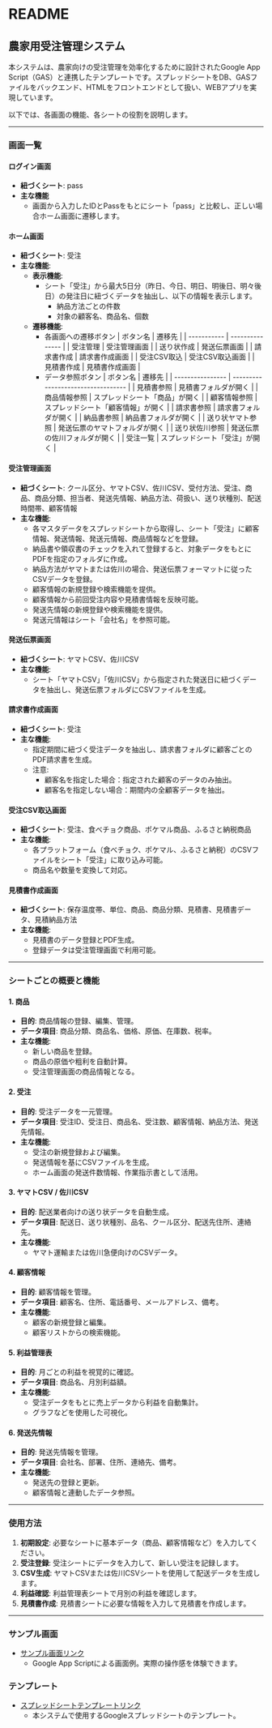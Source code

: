 # README

## 農家用受注管理システム

本システムは、農家向けの受注管理を効率化するために設計されたGoogle App Script（GAS）と連携したテンプレートです。スプレッドシートをDB、GASファイルをバックエンド、HTMLをフロントエンドとして扱い、WEBアプリを実現しています。

以下では、各画面の機能、各シートの役割を説明します。

---

### 画面一覧

#### ログイン画面
- **紐づくシート**: pass
- **主な機能**
  - 画面から入力したIDとPassをもとにシート「pass」と比較し、正しい場合ホーム画面に遷移します。

#### ホーム画面
- **紐づくシート**: 受注
- **主な機能**:
  - **表示機能**: 
    - シート「受注」から最大5日分（昨日、今日、明日、明後日、明々後日）の発注日に紐づくデータを抽出し、以下の情報を表示します。
      - 納品方法ごとの件数
      - 対象の顧客名、商品名、個数
  - **遷移機能**:
    - 各画面への遷移ボタン
      | ボタン名    | 遷移先          |
      | ----------- | --------------- |
      | 受注管理    | 受注管理画面    |
      | 送り状作成  | 発送伝票画面    |
      | 請求書作成  | 請求書作成画面  |
      | 受注CSV取込 | 受注CSV取込画面 |
      | 見積書作成  | 見積書作成画面  |
    - データ参照ボタン
      | ボタン名         | 遷移先                             |
      | ---------------- | ---------------------------------- |
      | 見積書参照       | 見積書フォルダが開く               |
      | 商品情報参照     | スプレッドシート「商品」が開く     |
      | 顧客情報参照     | スプレッドシート「顧客情報」が開く |
      | 請求書参照       | 請求書フォルダが開く               |
      | 納品書参照       | 納品書フォルダが開く               |
      | 送り状ヤマト参照 | 発送伝票のヤマトフォルダが開く     |
      | 送り状佐川参照   | 発送伝票の佐川フォルダが開く       |
      | 受注一覧         | スプレッドシート「受注」が開く     |

#### 受注管理画面
- **紐づくシート**: クール区分、ヤマトCSV、佐川CSV、受付方法、受注、商品、商品分類、担当者、発送先情報、納品方法、荷扱い、送り状種別、配送時間帯、顧客情報
- **主な機能**:
  - 各マスタデータをスプレッドシートから取得し、シート「受注」に顧客情報、発送情報、発送元情報、商品情報などを登録。
  - 納品書や領収書のチェックを入れて登録すると、対象データをもとにPDFを指定のフォルダに作成。
  - 納品方法がヤマトまたは佐川の場合、発送伝票フォーマットに従ったCSVデータを登録。
  - 顧客情報の新規登録や検索機能を提供。
  - 顧客情報から前回受注内容や見積書情報を反映可能。
  - 発送先情報の新規登録や検索機能を提供。
  - 発送元情報はシート「会社名」を参照可能。

#### 発送伝票画面
- **紐づくシート**: ヤマトCSV、佐川CSV
- **主な機能**:
  - シート「ヤマトCSV」「佐川CSV」から指定された発送日に紐づくデータを抽出し、発送伝票フォルダにCSVファイルを生成。

#### 請求書作成画面
- **紐づくシート**: 受注
- **主な機能**:
  - 指定期間に紐づく受注データを抽出し、請求書フォルダに顧客ごとのPDF請求書を生成。
  - 注意: 
    - 顧客名を指定した場合：指定された顧客のデータのみ抽出。
    - 顧客名を指定しない場合：期間内の全顧客データを抽出。

#### 受注CSV取込画面
- **紐づくシート**: 受注、食べチョク商品、ポケマル商品、ふるさと納税商品
- **主な機能**:
  - 各プラットフォーム（食べチョク、ポケマル、ふるさと納税）のCSVファイルをシート「受注」に取り込み可能。
  - 商品名や数量を変換して対応。

#### 見積書作成画面
- **紐づくシート**: 保存温度帯、単位、商品、商品分類、見積書、見積書データ、見積納品方法
- **主な機能**:
  - 見積書のデータ登録とPDF生成。
  - 登録データは受注管理画面で利用可能。

---

### シートごとの概要と機能

#### 1. 商品
- **目的**: 商品情報の登録、編集、管理。
- **データ項目**: 商品分類、商品名、価格、原価、在庫数、税率。
- **主な機能**:
  - 新しい商品を登録。
  - 商品の原価や粗利を自動計算。
  - 受注管理画面の商品情報となる。

#### 2. 受注
- **目的**: 受注データを一元管理。
- **データ項目**: 受注ID、受注日、商品名、受注数、顧客情報、納品方法、発送先情報。
- **主な機能**:
  - 受注の新規登録および編集。
  - 発送情報を基にCSVファイルを生成。
  - ホーム画面の発送件数情報、作業指示書として活用。

#### 3. ヤマトCSV / 佐川CSV
- **目的**: 配送業者向けの送り状データを自動生成。
- **データ項目**: 配送日、送り状種別、品名、クール区分、配送先住所、連絡先。
- **主な機能**:
  - ヤマト運輸または佐川急便向けのCSVデータ。

#### 4. 顧客情報
- **目的**: 顧客情報を管理。
- **データ項目**: 顧客名、住所、電話番号、メールアドレス、備考。
- **主な機能**:
  - 顧客の新規登録と編集。
  - 顧客リストからの検索機能。

#### 5. 利益管理表
- **目的**: 月ごとの利益を視覚的に確認。
- **データ項目**: 商品名、月別利益額。
- **主な機能**:
  - 受注データをもとに売上データから利益を自動集計。
  - グラフなどを使用した可視化。

#### 6. 発送先情報
- **目的**: 発送先情報を管理。
- **データ項目**: 会社名、部署、住所、連絡先、備考。
- **主な機能**:
  - 発送先の登録と更新。
  - 顧客情報と連動したデータ参照。

---

### 使用方法
1. **初期設定**: 必要なシートに基本データ（商品、顧客情報など）を入力してください。
2. **受注登録**: 受注シートにデータを入力して、新しい受注を記録します。
3. **CSV生成**: ヤマトCSVまたは佐川CSVシートを使用して配送データを生成します。
4. **利益確認**: 利益管理表シートで月別の利益を確認します。
5. **見積書作成**: 見積書シートに必要な情報を入力して見積書を作成します。

---

### サンプル画面
- [サンプル画面リンク](https://script.google.com/macros/s/AKfycbyru-CLcwLDLf2DhXa1XjvgBPzjrIGw1sDaj7dCDS3V/dev)
  - Google App Scriptによる画面例。実際の操作感を体験できます。

### テンプレート
- [スプレッドシートテンプレートリンク](https://docs.google.com/spreadsheets/d/1FpMhNnld3DgZ2IhpofV4YSqqT4Tk0oxUWuVQTcwIAbM/edit?usp=drive_link)
  - 本システムで使用するGoogleスプレッドシートのテンプレート。

